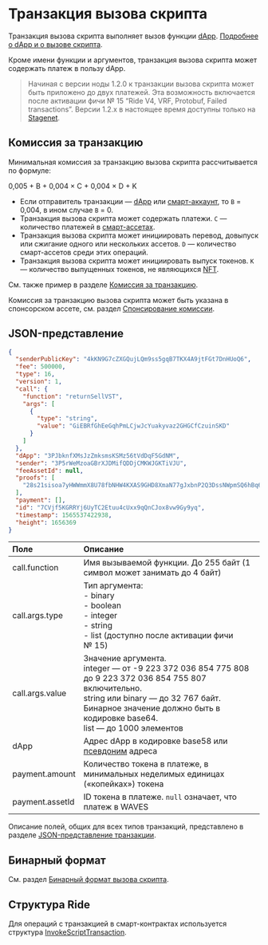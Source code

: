 # Транзакция вызова скрипта

Транзакция вызова скрипта выполняет вызов функции [dApp](/ru/blockchain/account/dapp). [Подробнее о dApp и о вызове скрипта](/ru/building-apps/smart-contracts/what-is-a-dapp).

Кроме имени функции и аргументов, транзакция вызова скрипта может содержать платеж в пользу dApp.

> Начиная с версии ноды 1.2.0 к транзакции вызова скрипта может быть приложено до двух платежей. Эта возможность включается после активации фичи №&nbsp;15 “Ride V4, VRF, Protobuf, Failed transactions”. Версии 1.2.x в настоящее время доступны только на [Stagenet](/ru/blockchain/blockchain-network/stage-network).

## Комиссия за транзакцию

Минимальная комиссия за транзакцию вызова скрипта рассчитывается по формуле:

0,005 + B + 0,004 × C + 0,004 × D + K

* Если отправитель транзакции —  [dApp](/ru/blockchain/account/dapp) или [смарт-аккаунт](/ru/blockchain/account/smart-account), то `B` = 0,004, в ином случае `B` = 0.
* Транзакция вызова скрипта может содержать платежи. `C` — количество платежей в [смарт-ассетах](/ru/blockchain/token/smart-asset).
* Транзакция вызова скрипта может инициировать перевод, довыпуск или сжигание одного или нескольких ассетов. `D` — количество смарт-ассетов среди этих операций.
* Транзакция вызова скрипта может инициировать выпуск токенов. `K` — количество выпущенных токенов, не являющихся [NFT](/ru/blockchain/token/non-fungible-token).

См. также пример в разделе [Комиссия за транзакцию](/ru/blockchain/transaction/transaction-fee).

Комиссия за транзакцию вызова скрипта может быть указана в спонсорском ассете, см. раздел [Спонсирование комиссии](/ru/blockchain/waves-prototol/sponsored-fee).

## JSON-представление

<!--```json
{
  "senderPublicKey": "7K3VcWABomhNkKo7Vsfy51MPAVvjWEJTvXCk8MdRxiVf",
  "fee": 500000,
  "type": 16,
  "version": 1,
  "call": {
    "function": "foo",
    "args": [
      {
        "type": "binary",
        "value": "SGVsbG8gV2F2ZXM="
      },
      {
        "type": "int",
        "value": "42"
      },
      {
        "type": "string",
        "value": "Hello Waves"
      },
      {
        "type": "list",
        "value": [true,true,false]
      },
    ]
  },
  "dApp": "3Mm2tJ6BQ4o7GuxWggA75iYedkSQVHFnfyT",
  "feeAssetId": null,
  "payment": [
    {
      "amount": 50000000,
      "assetId": null
    }
  ],
  "timestamp": 1591699765359
}
```-->

```json
{
  "senderPublicKey": "4kKN9G7cZXGQujLQm9ss5gqB7TKX4A9jtFGt7DnHUoQ6",
  "fee": 500000,
  "type": 16,
  "version": 1,
  "call": {
    "function": "returnSellVST",
    "args": [
      {
        "type": "string",
        "value": "GiEBRfGhEeGqhPmLCjwJcYuakyvaz2GHGCfCzuinSKD"
      }
    ]
  },
  "dApp": "3PJbknfXMsJzZmksmsKSMz56tVdDqF5GdNM",
  "sender": "3P5rWeMzoaGBrXJDMifQDDjCMKWJGKTiVJU",
  "feeAssetId": null,
  "proofs": [
    "28s21sisoa7yHWWmmX8U78fbNHW4KXAS9GHD8XmaN77gJxbnP2Q3DssNWpmSQ6hBq6xS985W4YiTmgvENhfWPNt5"
  ],
  "payment": [],
  "id": "7CVjf5KGRRYj6UyTC2Etuu4cUxx9qQnCJox8vw9Gy9yq",
  "timestamp": 1565537422938,
  "height": 1656369
}
```

| Поле | Описание |
| :--- | :--- |
| call.function | Имя вызываемой функции. До 255 байт (1 символ может занимать до 4 байт) |
| call.args.type | Тип аргумента:<br>- binary<br>- boolean<br>- integer<br>- string<br>- list (доступно после активации фичи №&nbsp;15) |
| call.args.value | Значение аргумента.<br>integer — от -9&nbsp;223&nbsp;372&nbsp;036&nbsp;854&nbsp;775&nbsp;808 до 9&nbsp;223&nbsp;372&nbsp;036&nbsp;854&nbsp;755&nbsp;807 включительно.<br>string или binary — до 32&nbsp;767 байт. Бинарное значение должно быть в кодировке base64.<br>list — до 1000 элементов |
| dApp | Адрес dApp в кодировке base58 или [псевдоним](/ru/blockchain/account/alias) адреса |
| payment.amount | Количество токена в платеже, в минимальных неделимых единицах («копейках») токена |
| payment.assetId | ID токена в платеже. `null` означает, что платеж в WAVES |

Описание полей, общих для всех типов транзакций, представлено в разделе [JSON-представление транзакции](/ru/blockchain/transaction/#json-представление-транзакции).

## Бинарный формат

См. раздел [Бинарный формат вызова скрипта](/ru/blockchain/binary-format/transaction-binary-format/invoke-script-transaction-binary-format).

## Структура Ride

Для операций с транзакцией в смарт-контрактах используется структура [InvokeScriptTransaction](/ru/ride/structures/transaction-structures/invoke-script-transaction).
